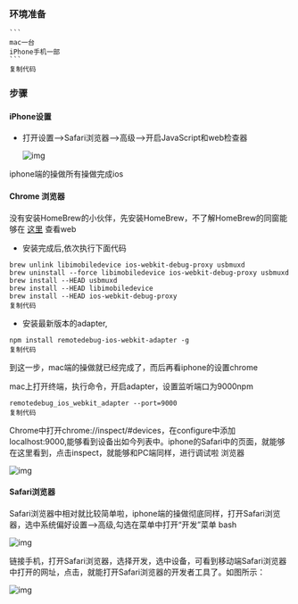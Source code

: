### 环境准备

````
```
mac一台
iPhone手机一部
```
复制代码
````

### 步骤

#### iPhone设置

- 打开设置-->Safari浏览器-->高级-->开启JavaScript和web检查器

  ![img](https://resource.shangmayuan.com/droxy-blog/2019/11/08/f6ca6f9310d843dea4622f583b2cf234-1.jpg)

iphone端的操做所有操做完成ios

#### Chrome 浏览器

没有安装HomeBrew的小伙伴，先安装HomeBrew，不了解HomeBrew的同窗能够在 [这里](https://www.caniuse.com/) 查看web

- 安装完成后,依次执行下面代码

```
brew unlink libimobiledevice ios-webkit-debug-proxy usbmuxd
brew uninstall --force libimobiledevice ios-webkit-debug-proxy usbmuxd
brew install --HEAD usbmuxd
brew install --HEAD libimobiledevice
brew install --HEAD ios-webkit-debug-proxy
复制代码
```

- 安装最新版本的adapter,

```
npm install remotedebug-ios-webkit-adapter -g
复制代码
```

到这一步，mac端的操做就已经完成了，而后再看iphone的设置chrome

mac上打开终端，执行命令，开启adapter，设置监听端口为9000npm

```
remotedebug_ios_webkit_adapter --port=9000
复制代码
```

Chrome中打开chrome://inspect/#devices，在configure中添加localhost:9000,能够看到设备出如今列表中。iphone的Safari中的页面，就能够在这里看到，点击inspect，就能够和PC端同样，进行调试啦 浏览器

![img](https://zk4bucket.oss-cn-beijing.aliyuncs.com/img/5f3d6b0aaad74604a9f376e7601a2d9c-1.jpg)



#### Safari浏览器

Safari浏览器中相对就比较简单啦，iphone端的操做彻底同样，打开Safari浏览器，选中系统偏好设置-->高级,勾选在菜单中打开“开发”菜单 bash

![img](https://zk4bucket.oss-cn-beijing.aliyuncs.com/img/587a11350b6a4b39a19af8a2faae3867-1.jpg)

链接手机，打开Safari浏览器，选择开发，选中设备，可看到移动端Safari浏览器中打开的网址，点击，就能打开Safari浏览器的开发者工具了。如图所示：

![img](https://zk4bucket.oss-cn-beijing.aliyuncs.com/img/75524221bfd64b938693dad73c1ddd25-1.jpg)



 
